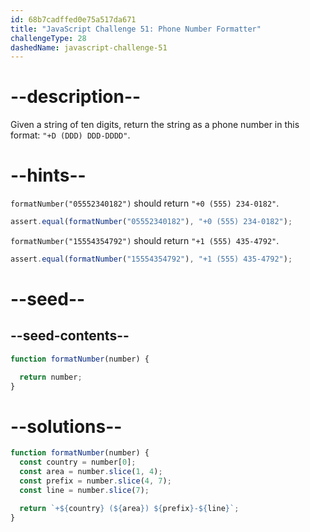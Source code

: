 ```yaml
---
id: 68b7cadffed0e75a517da671
title: "JavaScript Challenge 51: Phone Number Formatter"
challengeType: 28
dashedName: javascript-challenge-51
---
```


# --description--

Given a string of ten digits, return the string as a phone number in this format: `"+D (DDD) DDD-DDDD"`.

# --hints--

`formatNumber("05552340182")` should return `"+0 (555) 234-0182"`.

```js
assert.equal(formatNumber("05552340182"), "+0 (555) 234-0182");
```

`formatNumber("15554354792")` should return `"+1 (555) 435-4792"`.

```js
assert.equal(formatNumber("15554354792"), "+1 (555) 435-4792");
```

# --seed--

## --seed-contents--

```js
function formatNumber(number) {

  return number;
}
```

# --solutions--

```js
function formatNumber(number) {
  const country = number[0];
  const area = number.slice(1, 4);
  const prefix = number.slice(4, 7);
  const line = number.slice(7);

  return `+${country} (${area}) ${prefix}-${line}`;
}
```
